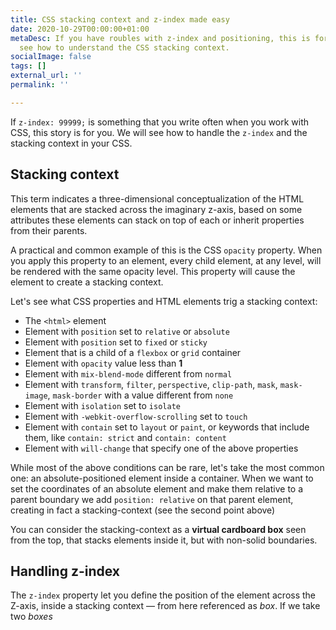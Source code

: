 ```yaml
---
title: CSS stacking context and z-index made easy
date: 2020-10-29T00:00:00+01:00
metaDesc: If you have roubles with z-index and positioning, this is for you. Let's
  see how to understand the CSS stacking context.
socialImage: false
tags: []
external_url: ''
permalink: ''

---
```

If `z-index: 99999;` is something that you write often when you work with CSS, this story is for you. We will see how to handle the `z-index` and the stacking context in your CSS.

## Stacking context

This term indicates a three-dimensional conceptualization of the HTML elements that are stacked across the imaginary z-axis, based on some attributes these elements can stack on top of each or inherit properties from their parents.

A practical and common example of this is the CSS `opacity` property. When you apply this property to an element, every child element, at any level, will be rendered with the same opacity level. This property will cause the element to create a stacking context.

Let's see what CSS properties and HTML elements trig a stacking context:

* The `<html>` element
* Element with `position` set to `relative` or `absolute`
* Element with `position` set to `fixed` or `sticky`
* Element that is a child of a `flexbox` or `grid` container
* Element with `opacity` value less than **1**
* Element with `mix-blend-mode` different from `normal`
* Element with `transform`, `filter`, `perspective`, `clip-path`, `mask`, `mask-image`, `mask-border` with a value different from `none`
* Element with `isolation` set to `isolate`
* Element with `-webkit-overflow-scrolling` set to `touch`
* Element with `contain` set to `layout` or `paint`, or keywords that include them, like `contain: strict` and `contain: content`
* Element with `will-change` that specify one of the above properties

While most of the above conditions can be rare, let's take the most common one: an absolute-positioned element inside a container. When we want to set the coordinates of an absolute element and make them relative to a parent boundary we add `position: relative` on that parent element, creating in fact a stacking-context (see the second point above)

You can consider the stacking-context as a **virtual cardboard box** seen from the top, that stacks elements inside it, but with non-solid boundaries.

## Handling z-index

The `z-index` property let you define the position of the element across the Z-axis, inside a stacking context — from here referenced as _box_. If we take two _boxes_